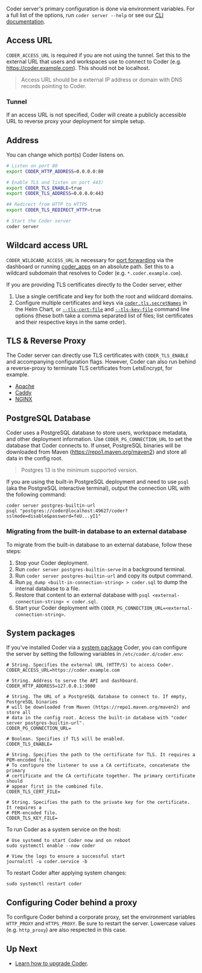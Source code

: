 Coder server's primary configuration is done via environment variables. For a full list of the options, run `coder server --help` or see our [CLI documentation](../cli/server.md).

## Access URL

`CODER_ACCESS_URL` is required if you are not using the tunnel. Set this to the external URL
that users and workspaces use to connect to Coder (e.g. <https://coder.example.com>). This
should not be localhost.

> Access URL should be a external IP address or domain with DNS records pointing to Coder.

### Tunnel

If an access URL is not specified, Coder will create
a publicly accessible URL to reverse proxy your deployment for simple setup.

## Address

You can change which port(s) Coder listens on.

```sh
# Listen on port 80
export CODER_HTTP_ADDRESS=0.0.0.0:80

# Enable TLS and listen on port 443)
export CODER_TLS_ENABLE=true
export CODER_TLS_ADDRESS=0.0.0.0:443

## Redirect from HTTP to HTTPS
export CODER_TLS_REDIRECT_HTTP=true

# Start the Coder server
coder server
```

## Wildcard access URL

`CODER_WILDCARD_ACCESS_URL` is necessary for [port forwarding](../networking/port-forwarding.md#dashboard)
via the dashboard or running [coder_apps](../templates/index.md#coder-apps) on an absolute path. Set this to a wildcard
subdomain that resolves to Coder (e.g. `*.coder.example.com`).

If you are providing TLS certificates directly to the Coder server, either

1. Use a single certificate and key for both the root and wildcard domains.
2. Configure multiple certificates and keys via
   [`coder.tls.secretNames`](https://github.com/coder/coder/blob/main/helm/values.yaml) in the Helm Chart, or
   [`--tls-cert-file`](../cli/server#--tls-cert-file) and [`--tls-key-file`](../cli/server#--tls-key-file) command
   line options (these both take a comma separated list of files; list certificates and their respective keys in the
   same order).

## TLS & Reverse Proxy

The Coder server can directly use TLS certificates with `CODER_TLS_ENABLE` and accompanying configuration flags. However, Coder can also run behind a reverse-proxy to terminate TLS certificates from LetsEncrypt, for example.

- [Apache](https://github.com/coder/coder/tree/main/examples/web-server/apache)
- [Caddy](https://github.com/coder/coder/tree/main/examples/web-server/caddy)
- [NGINX](https://github.com/coder/coder/tree/main/examples/web-server/nginx)

## PostgreSQL Database

Coder uses a PostgreSQL database to store users, workspace metadata, and other deployment information.
Use `CODER_PG_CONNECTION_URL` to set the database that Coder connects to. If unset, PostgreSQL binaries will be
downloaded from Maven (<https://repo1.maven.org/maven2>) and store all data in the config root.

> Postgres 13 is the minimum supported version.

If you are using the built-in PostgreSQL deployment and need to use `psql` (aka
the PostgreSQL interactive terminal), output the connection URL with the following command:

```console
coder server postgres-builtin-url
psql "postgres://coder@localhost:49627/coder?sslmode=disable&password=feU...yI1"
```

### Migrating from the built-in database to an external database

To migrate from the built-in database to an external database, follow these steps:

1. Stop your Coder deployment.
2. Run `coder server postgres-builtin-serve` in a background terminal.
3. Run `coder server postgres-builtin-url` and copy its output command.
4. Run `pg_dump <built-in-connection-string> > coder.sql` to dump the internal database to a file.
5. Restore that content to an external database with `psql <external-connection-string> < coder.sql`.
6. Start your Coder deployment with `CODER_PG_CONNECTION_URL=<external-connection-string>`.

## System packages

If you've installed Coder via a [system package](../install/packages.md) Coder, you can
configure the server by setting the following variables in `/etc/coder.d/coder.env`:

```console
# String. Specifies the external URL (HTTP/S) to access Coder.
CODER_ACCESS_URL=https://coder.example.com

# String. Address to serve the API and dashboard.
CODER_HTTP_ADDRESS=127.0.0.1:3000

# String. The URL of a PostgreSQL database to connect to. If empty, PostgreSQL binaries
# will be downloaded from Maven (https://repo1.maven.org/maven2) and store all
# data in the config root. Access the built-in database with "coder server postgres-builtin-url".
CODER_PG_CONNECTION_URL=

# Boolean. Specifies if TLS will be enabled.
CODER_TLS_ENABLE=

# String. Specifies the path to the certificate for TLS. It requires a PEM-encoded file.
# To configure the listener to use a CA certificate, concatenate the primary
# certificate and the CA certificate together. The primary certificate should
# appear first in the combined file.
CODER_TLS_CERT_FILE=

# String. Specifies the path to the private key for the certificate. It requires a
# PEM-encoded file.
CODER_TLS_KEY_FILE=
```

To run Coder as a system service on the host:

```console
# Use systemd to start Coder now and on reboot
sudo systemctl enable --now coder

# View the logs to ensure a successful start
journalctl -u coder.service -b
```

To restart Coder after applying system changes:

```console
sudo systemctl restart coder
```

## Configuring Coder behind a proxy

To configure Coder behind a corporate proxy, set the environment variables `HTTP_PROXY` and
`HTTPS_PROXY`. Be sure to restart the server. Lowercase values (e.g. `http_proxy`) are also
respected in this case.

## Up Next

- [Learn how to upgrade Coder](./upgrade.md).

